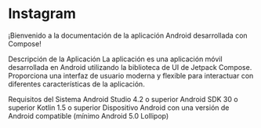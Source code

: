 # Instagram

¡Bienvenido a la documentación de la aplicación Android desarrollada con Compose!

Descripción de la Aplicación
La aplicación es una aplicación móvil desarrollada en Android utilizando la biblioteca de UI de Jetpack Compose. Proporciona una interfaz de usuario moderna y flexible para interactuar con diferentes características de la aplicación.

Requisitos del Sistema
Android Studio 4.2 o superior
Android SDK 30 o superior
Kotlin 1.5 o superior
Dispositivo Android con una versión de Android compatible (mínimo Android 5.0 Lollipop)
